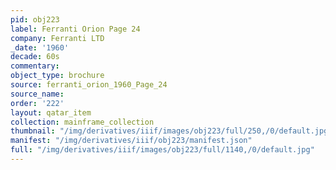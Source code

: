 ```yaml
---
pid: obj223
label: Ferranti Orion Page 24
company: Ferranti LTD
_date: '1960'
decade: 60s
commentary:
object_type: brochure
source: ferranti_orion_1960_Page_24
source_name:
order: '222'
layout: qatar_item
collection: mainframe_collection
thumbnail: "/img/derivatives/iiif/images/obj223/full/250,/0/default.jpg"
manifest: "/img/derivatives/iiif/obj223/manifest.json"
full: "/img/derivatives/iiif/images/obj223/full/1140,/0/default.jpg"
---
```

